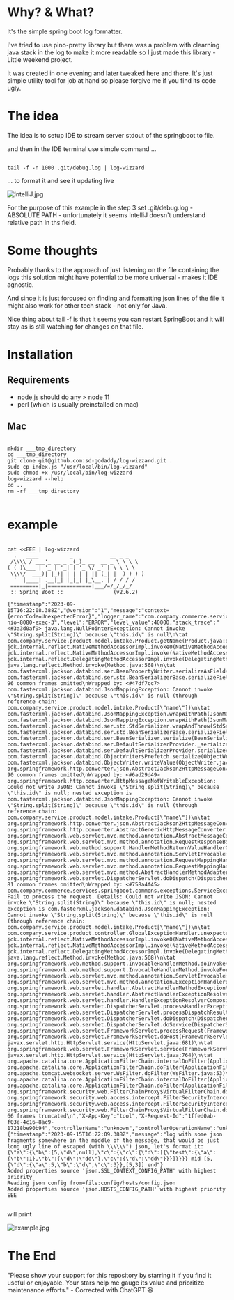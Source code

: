 
# Why? & What?

It's the simple spring boot log formatter.

I've tried to use pino-pretty library but there was a problem with clearning java stack in the log to make it more readable so I just made this library - Little weekend project.

It was created in one evening and later tweaked here and there. It's just simple utility tool for job at hand so please forgive me if you find its code ugly.


# The idea

The idea is to setup IDE to stream server stdout of the springboot to file.

and then in the IDE terminal use simple command ...

```

tail -f -n 1000 .git/debug.log | log-wizzard

```

... to format it and see it updating live

![IntelliJ.jpg](IntelliJ.jpg)

For the purpose of this example in the step 3 set .git/debug.log - ABSOLUTE PATH - unfortunately it seems IntelliJ doesn't understand relative path in ths field.

# Some thoughts

Probably thanks to the approach of just listening on the file containing the logs this solution might have potential to be more universal - makes it IDE agnostic.

And since it is just forcused on finding and formatting json lines of the file it might also work for other tech stack - not only for Java.

Nice thing about tail -f is that it seems you can restart SpringBoot and it will stay as is still watching for changes on that file.


# Installation

## Requirements

- node.js should do any > node 11
- perl (which is usually preinstalled on mac)

## Mac

```

mkdir ___tmp_directory
cd ___tmp_directory
git clone git@github.com:sd-godaddy/log-wizzard.git .
sudo cp index.js "/usr/local/bin/log-wizzard"
sudo chmod +x /usr/local/bin/log-wizzard
log-wizzard --help
cd ..
rm -rf ___tmp_directory


```


# example

```

cat <<EEE | log-wizzard 
  .   ____          _            __ _ _
 /\\\\ / ___'_ __ _ _(_)_ __  __ _ \ \ \ \ 
( ( )\___ | '_ | '_| | '_ \/ _' | \ \ \ \ 
 \\\\/  ___)| |_)| | | | | || (_| |  ) ) ) ) 
  '  |____| .__|_| |_|_| |_\__, | / / / /
 =========|_|==============|___/=/_/_/_/
 :: Spring Boot ::                (v2.6.2)

{"timestamp":"2023-09-15T16:22:08.388Z","@version":"1","message":"context={errorCode=UnexpectedError}","logger_name":"com.company.commerce.services.springboot.commons.exceptions.ErrorLogUtils","thread_name":"http-nio-8080-exec-3","level":"ERROR","level_value":40000,"stack_trace":"<#3a3d0af9> java.lang.NullPointerException: Cannot invoke \"String.split(String)\" because \"this.id\" is null\n\tat com.company.service.product.model.intake.Product.getName(Product.java:64)\n\tat jdk.internal.reflect.NativeMethodAccessorImpl.invoke0(NativeMethodAccessorImpl.java)\n\tat jdk.internal.reflect.NativeMethodAccessorImpl.invoke(NativeMethodAccessorImpl.java:77)\n\tat jdk.internal.reflect.DelegatingMethodAccessorImpl.invoke(DelegatingMethodAccessorImpl.java:43)\n\tat java.lang.reflect.Method.invoke(Method.java:568)\n\tat com.fasterxml.jackson.databind.ser.BeanPropertyWriter.serializeAsField(BeanPropertyWriter.java:689)\n\tat com.fasterxml.jackson.databind.ser.std.BeanSerializerBase.serializeFields(BeanSerializerBase.java:774)\n\t... 96 common frames omitted\nWrapped by: <#47df7cc7> com.fasterxml.jackson.databind.JsonMappingException: Cannot invoke \"String.split(String)\" because \"this.id\" is null (through reference chain: com.company.service.product.model.intake.Product[\"name\"])\n\tat com.fasterxml.jackson.databind.JsonMappingException.wrapWithPath(JsonMappingException.java:392)\n\tat com.fasterxml.jackson.databind.JsonMappingException.wrapWithPath(JsonMappingException.java:351)\n\tat com.fasterxml.jackson.databind.ser.std.StdSerializer.wrapAndThrow(StdSerializer.java:316)\n\tat com.fasterxml.jackson.databind.ser.std.BeanSerializerBase.serializeFields(BeanSerializerBase.java:782)\n\tat com.fasterxml.jackson.databind.ser.BeanSerializer.serialize(BeanSerializer.java:178)\n\tat com.fasterxml.jackson.databind.ser.DefaultSerializerProvider._serialize(DefaultSerializerProvider.java:480)\n\tat com.fasterxml.jackson.databind.ser.DefaultSerializerProvider.serializeValue(DefaultSerializerProvider.java:319)\n\tat com.fasterxml.jackson.databind.ObjectWriter$Prefetch.serialize(ObjectWriter.java:1518)\n\tat com.fasterxml.jackson.databind.ObjectWriter.writeValue(ObjectWriter.java:1007)\n\tat org.springframework.http.converter.json.AbstractJackson2HttpMessageConverter.writeInternal(AbstractJackson2HttpMessageConverter.java:454)\n\t... 90 common frames omitted\nWrapped by: <#6ad29d49> org.springframework.http.converter.HttpMessageNotWritableException: Could not write JSON: Cannot invoke \"String.split(String)\" because \"this.id\" is null; nested exception is com.fasterxml.jackson.databind.JsonMappingException: Cannot invoke \"String.split(String)\" because \"this.id\" is null (through reference chain: com.company.service.product.model.intake.Product[\"name\"])\n\tat org.springframework.http.converter.json.AbstractJackson2HttpMessageConverter.writeInternal(AbstractJackson2HttpMessageConverter.java:463)\n\tat org.springframework.http.converter.AbstractGenericHttpMessageConverter.write(AbstractGenericHttpMessageConverter.java:104)\n\tat org.springframework.web.servlet.mvc.method.annotation.AbstractMessageConverterMethodProcessor.writeWithMessageConverters(AbstractMessageConverterMethodProcessor.java:290)\n\tat org.springframework.web.servlet.mvc.method.annotation.RequestResponseBodyMethodProcessor.handleReturnValue(RequestResponseBodyMethodProcessor.java:183)\n\tat org.springframework.web.method.support.HandlerMethodReturnValueHandlerComposite.handleReturnValue(HandlerMethodReturnValueHandlerComposite.java:78)\n\tat org.springframework.web.servlet.mvc.method.annotation.ServletInvocableHandlerMethod.invokeAndHandle(ServletInvocableHandlerMethod.java:135)\n\tat org.springframework.web.servlet.mvc.method.annotation.RequestMappingHandlerAdapter.invokeHandlerMethod(RequestMappingHandlerAdapter.java:895)\n\tat org.springframework.web.servlet.mvc.method.annotation.RequestMappingHandlerAdapter.handleInternal(RequestMappingHandlerAdapter.java:808)\n\tat org.springframework.web.servlet.mvc.method.AbstractHandlerMethodAdapter.handle(AbstractHandlerMethodAdapter.java:87)\n\tat org.springframework.web.servlet.DispatcherServlet.doDispatch(DispatcherServlet.java:1067)\n\t... 81 common frames omitted\nWrapped by: <#758a4f45> com.company.commerce.services.springboot.commons.exceptions.ServiceException: Fail to process the request. Details: Could not write JSON: Cannot invoke \"String.split(String)\" because \"this.id\" is null; nested exception is com.fasterxml.jackson.databind.JsonMappingException: Cannot invoke \"String.split(String)\" because \"this.id\" is null (through reference chain: com.company.service.product.model.intake.Product[\"name\"])\n\tat com.company.service.product.controller.GlobalExceptionHandler.unexpectedErrorExceptionHandler(GlobalExceptionHandler.java:74)\n\tat jdk.internal.reflect.NativeMethodAccessorImpl.invoke0(NativeMethodAccessorImpl.java)\n\tat jdk.internal.reflect.NativeMethodAccessorImpl.invoke(NativeMethodAccessorImpl.java:77)\n\tat jdk.internal.reflect.DelegatingMethodAccessorImpl.invoke(DelegatingMethodAccessorImpl.java:43)\n\tat java.lang.reflect.Method.invoke(Method.java:568)\n\tat org.springframework.web.method.support.InvocableHandlerMethod.doInvoke(InvocableHandlerMethod.java:205)\n\tat org.springframework.web.method.support.InvocableHandlerMethod.invokeForRequest(InvocableHandlerMethod.java:150)\n\tat org.springframework.web.servlet.mvc.method.annotation.ServletInvocableHandlerMethod.invokeAndHandle(ServletInvocableHandlerMethod.java:117)\n\tat org.springframework.web.servlet.mvc.method.annotation.ExceptionHandlerExceptionResolver.doResolveHandlerMethodException(ExceptionHandlerExceptionResolver.java:428)\n\tat org.springframework.web.servlet.handler.AbstractHandlerMethodExceptionResolver.doResolveException(AbstractHandlerMethodExceptionResolver.java:75)\n\tat org.springframework.web.servlet.handler.AbstractHandlerExceptionResolver.resolveException(AbstractHandlerExceptionResolver.java:142)\n\tat org.springframework.web.servlet.handler.HandlerExceptionResolverComposite.resolveException(HandlerExceptionResolverComposite.java:80)\n\tat org.springframework.web.servlet.DispatcherServlet.processHandlerException(DispatcherServlet.java:1327)\n\tat org.springframework.web.servlet.DispatcherServlet.processDispatchResult(DispatcherServlet.java:1138)\n\tat org.springframework.web.servlet.DispatcherServlet.doDispatch(DispatcherServlet.java:1084)\n\tat org.springframework.web.servlet.DispatcherServlet.doService(DispatcherServlet.java:963)\n\tat org.springframework.web.servlet.FrameworkServlet.processRequest(FrameworkServlet.java:1006)\n\tat org.springframework.web.servlet.FrameworkServlet.doPost(FrameworkServlet.java:909)\n\tat javax.servlet.http.HttpServlet.service(HttpServlet.java:681)\n\tat org.springframework.web.servlet.FrameworkServlet.service(FrameworkServlet.java:883)\n\tat javax.servlet.http.HttpServlet.service(HttpServlet.java:764)\n\tat org.apache.catalina.core.ApplicationFilterChain.internalDoFilter(ApplicationFilterChain.java:227)\n\tat org.apache.catalina.core.ApplicationFilterChain.doFilter(ApplicationFilterChain.java:162)\n\tat org.apache.tomcat.websocket.server.WsFilter.doFilter(WsFilter.java:53)\n\tat org.apache.catalina.core.ApplicationFilterChain.internalDoFilter(ApplicationFilterChain.java:189)\n\tat org.apache.catalina.core.ApplicationFilterChain.doFilter(ApplicationFilterChain.java:162)\n\tat org.springframework.security.web.FilterChainProxy$VirtualFilterChain.doFilter(FilterChainProxy.java:327)\n\tat org.springframework.security.web.access.intercept.FilterSecurityInterceptor.invoke(FilterSecurityInterceptor.java:115)\n\tat org.springframework.security.web.access.intercept.FilterSecurityInterceptor.doFilter(FilterSecurityInterceptor.java:81)\n\tat org.springframework.security.web.FilterChainProxy$VirtualFilterChain.doFilter(FilterChainProxy.java:336)\n\t... 66 frames truncated\n","X-App-Key":"tool","X-Request-Id":"1ffed0ab-f03e-4c16-8ac9-17218be90b94","controllerName":"unknown","controllerOperationName":"unknown","errorCode":"UnexpectedError"}
{"timestamp":"2023-09-15T16:22:09.388Z","message":"log with some json fragments somewhere in the middle of the message, that would be just long ugly line of escaped (with \\\\\\") json, let's format it: {\"a\":{\"b\":[5,\"d\",null],\"c\":{\"c\":{\"d\":[{\"test\":{\"a\":{\"b\":1},\"b\":{\"d\":\"dd\"},\"c\":{\"d\":\"dd\"}}}]}}}} mid [5,{\"d\":{\"a\":5,\"b\":\"d\",\"c\":3}},[5,3]] end"}
Added properties source 'json.SSL_CONTEXT_CONFIG_PATH' with highest priority
Reading json config from=file:config/hosts/config.json
Added properties source 'json.HOSTS_CONFIG_PATH' with highest priority
EEE


```

will print

![example.jpg](example.jpg)

# The End

"Please show your support for this repository by starring it if you find it useful or enjoyable. Your stars help me gauge its value and prioritize maintenance efforts." - Corrected with ChatGPT 😆
